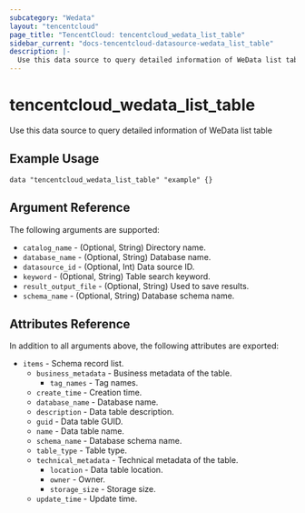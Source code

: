 ```yaml
---
subcategory: "Wedata"
layout: "tencentcloud"
page_title: "TencentCloud: tencentcloud_wedata_list_table"
sidebar_current: "docs-tencentcloud-datasource-wedata_list_table"
description: |-
  Use this data source to query detailed information of WeData list table
---
```


# tencentcloud_wedata_list_table

Use this data source to query detailed information of WeData list table

## Example Usage

```hcl
data "tencentcloud_wedata_list_table" "example" {}
```

## Argument Reference

The following arguments are supported:

* `catalog_name` - (Optional, String) Directory name.
* `database_name` - (Optional, String) Database name.
* `datasource_id` - (Optional, Int) Data source ID.
* `keyword` - (Optional, String) Table search keyword.
* `result_output_file` - (Optional, String) Used to save results.
* `schema_name` - (Optional, String) Database schema name.

## Attributes Reference

In addition to all arguments above, the following attributes are exported:

* `items` - Schema record list.
  * `business_metadata` - Business metadata of the table.
    * `tag_names` - Tag names.
  * `create_time` - Creation time.
  * `database_name` - Database name.
  * `description` - Data table description.
  * `guid` - Data table GUID.
  * `name` - Data table name.
  * `schema_name` - Database schema name.
  * `table_type` - Table type.
  * `technical_metadata` - Technical metadata of the table.
    * `location` - Data table location.
    * `owner` - Owner.
    * `storage_size` - Storage size.
  * `update_time` - Update time.


